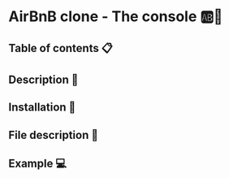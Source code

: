 # AirBnB clone - The console :ab::rocket:
## Table of contents :clipboard:
## Description :triangular_ruler:
## Installation :floppy_disk:
## File description :file_folder: 
## Example :computer:
